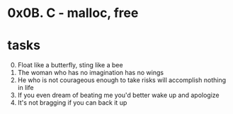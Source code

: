 # 0x0B. C - malloc, free

# tasks
0. Float like a butterfly, sting like a bee 
1. The woman who has no imagination has no wings 
2. He who is not courageous enough to take risks will accomplish nothing in life 
3. If you even dream of beating me you'd better wake up and apologize
4. It's not bragging if you can back it up
